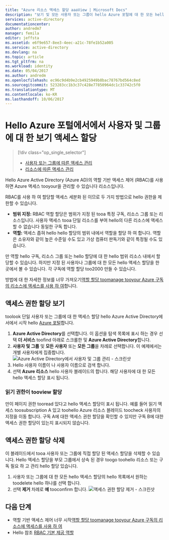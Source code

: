 ```yaml
---
title: "Azure 리소스 액세스 할당 aaaView | Microsoft Docs"
description: "보기 및 모든 사용자 또는 그룹이 hello Azure 포털에 대 한 모든 hello 역할 기반 액세스 제어 할당 관리"
services: active-directory
documentationcenter: 
author: andredm7
manager: femila
editor: jeffsta
ms.assetid: e6f9e657-8ee3-4eec-a21c-78fe1b52a005
ms.service: active-directory
ms.devlang: na
ms.topic: article
ms.tgt_pltfrm: na
ms.workload: identity
ms.date: 05/04/2017
ms.author: andredm
ms.openlocfilehash: ec96c9d4b9e2cb4925949b8bac78767bd564c8ed
ms.sourcegitcommit: 523283cc1b3c37c428e77850964dc1c33742c5f0
ms.translationtype: MT
ms.contentlocale: ko-KR
ms.lasthandoff: 10/06/2017
---
```

# <a name="view-access-assignments-for-users-and-groups-in-hello-azure-portal"></a>Hello Azure 포털에서에서 사용자 및 그룹에 대 한 보기 액세스 할당
> [!div class="op_single_selector"]
> * [사용자 또는 그룹에 따른 액세스 관리](role-based-access-control-manage-assignments.md)
> * [리소스에 따른 액세스 관리](role-based-access-control-configure.md)

Hello Azure Active Directory (Azure AD)의 역할 기반 액세스 제어 (RBAC)를 사용 하면 Azure 액세스 tooyour을 관리할 수 있습니다 리소스입니다. 

RBAC를 사용 하 여 할당할 액세스 세분화 된 이므로 두 가지 방법으로 hello 권한을 제한할 수 있습니다.

* **범위 지정:** RBAC 역할 할당은 범위가 지정 된 tooa 특정 구독, 리소스 그룹 또는 리소스입니다. 사용자 액세스 tooa 단일 리소스를 부여 hello의 다른 리소스에 액세스할 수 없습니다 동일한 구독 합니다.
* **역할:** 액세스 좁혀 hello hello 할당의 범위 내에서 역할을 할당 하 여 합니다. 역할은 소유자와 같이 높은 수준일 수도 있고 가상 컴퓨터 판독기와 같이 특정될 수도 있습니다.

만 역할 hello 구독, 리소스 그룹 또는 hello 할당에 대 한 hello 범위 리소스 내에서 할당할 수 있습니다. 하지만 지정 된 사용자나 그룹에 대 한 모든 hello 액세스 할당을 한 곳에서 볼 수 있습니다. 각 구독에 역할 할당 too2000 만들 수 있습니다. 

방법에 대 한 자세한 정보를 너무 가져오기[역할 할당 toomanage tooyour Azure 구독의 리소스에 액세스를 사용 하 여](role-based-access-control-configure.md)합니다.

## <a name="view-access-assignments"></a>액세스 권한 할당 보기
toolook 단일 사용자 또는 그룹에 대 한 액세스 할당 hello Azure Active Directory에서에서 시작 hello [Azure 포털](http://portal.azure.com)합니다.

1. **Azure Active Directory**를 선택합니다. 이 옵션을 탐색 목록에 표시 하는 경우 선택 **더 서비스** toofind 아래로 스크롤한 및 **Azure Active Directory**합니다.
2. **사용자 및 그룹** 및 **모든 사용자** 또는 **모든 그룹**을 차례로 선택합니다. 이 예제에서는 개별 사용자에게 집중합니다.
    ![Azure Active Directory에서 사용자 및 그룹 관리 - 스크린샷](./media/role-based-access-control-manage-assignments/rbac_users_groups.png)
3. Hello 사용자 이름이 나 사용자 이름으로 검색 합니다.
4. 선택 **Azure 리소스** hello 사용자 블레이드의 합니다. 해당 사용자에 대 한 모든 hello 액세스 할당 표시 됩니다.

### <a name="read-permissions-tooview-assignments"></a>읽기 권한이 tooview 할당
만이 페이지 권한 tooread 있다고 hello 액세스 할당이 표시 됩니다. 예를 들어 읽기 액세스 toosubscription A 있고 toohello Azure 리소스 블레이드 toocheck 사용자의 지정을 이동 합니다. 구독 A에 대한 액세스 권한 할당을 확인할 수 있지만 구독 B에 대한 액세스 권한 할당이 있는지 표시되지 않습니다.

## <a name="delete-access-assignments"></a>액세스 권한 할당 삭제
이 블레이드에서 tooa 사용자 또는 그룹에 직접 할당 된 액세스 할당을 삭제할 수 있습니다. Hello 액세스 할당을 부모 그룹에서 상속 된 경우 toogo toohello 리소스 또는 구독 필요 하 고 관리 hello 할당 있습니다.

1. 사용자 또는 그룹에 대 한 모든 hello 액세스 할당의 hello 목록에서 원하는 toodelete hello 하나를 선택 합니다.
2. 선택 **제거** 차례로 **예** tooconfirm 합니다.
    ![액세스 권한 할당 제거 - 스크린샷](./media/role-based-access-control-manage-assignments/delete_assignment.png)

## <a name="next-steps"></a>다음 단계

* 역할 기반 액세스 제어 너무 시작[역할 할당 toomanage tooyour Azure 구독의 리소스에 액세스를 사용 하 여](role-based-access-control-configure.md)
* Hello 참조 [RBAC 기본 제공 역할](role-based-access-built-in-roles.md)


